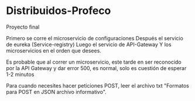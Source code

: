 # Distribuidos-Profeco
Proyecto final

Primero se corre el microservicio de configuraciones
Después el servicio de eureka (Service-registry)
Luego el servicio de API-Gateway
Y los microservicios en el orden que desees.

Es probable que al correr un microservicio, este
tarde en ser reconocido por la API Gateway y dar error
500, es normal, solo es cuestión de esperar 1-2 minutos

Para cuando necesites hacer peticiones POST, leer el archivo txt "Formatos para POST en JSON archivo informativo". 